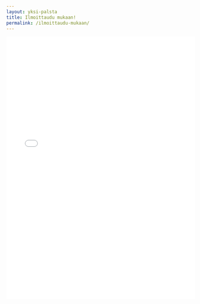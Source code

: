 ```yaml
---
layout: yksi-palsta
title: Ilmoittaudu mukaan!
permalink: /ilmoittaudu-mukaan/
---
```


<div class="embed-container">
	<iframe style="width: 100%; min-height: 700px;" frameborder="0" marginheight="0" marginwidth="0" src="//docs.google.com/forms/d/19zqO61RzF2K9RUt8k5r1mjmT45-juS2poIJcFI_RbJc/viewform?embedded=true">Ladataan...</iframe>
</div>